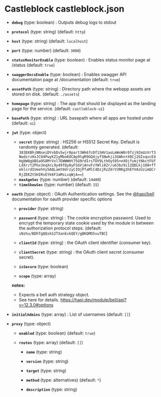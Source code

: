 # Castleblock castleblock.json

- **`debug`** (type: boolean) : Outputs debug logs to stdout

- **`protocol`** (type: string)
  (default: `http`)
- **`host`** (type: string)
  (default: `localhost`)
- **`port`** (type: number)
  (default: `3000`)
- **`statusMonitorEnable`** (type: boolean) : Enables status monitor page at /status
  (default: `true`)
- **`swaggerDocsEnable`** (type: boolean) : Enables swagger API documentation page at /documentation
  (default: `true`)
- **`assetPath`** (type: string) : Directory path where the webapp assets are stored on disk.
  (default: `./assets`)
- **`homepage`** (type: string) : The app that should be displayed as the landing page for the service.
  (default: `castleblock-ui`)
- **`basePath`** (type: string) : URL basepath where all apps are hosted under
  (default: `ui`)
- **`jwt`** (type: object)

  - **`secret`** (type: string) : HS256 or HS512 Secret Key. Default is randomly generated.
    (default: `383EKBhjNNseiDYvbDv5wjr0part3Wk67cDf1SHV1aoLmWxW0r0fzj9ZeUzVrT3NwdzrzHxJCO4PwyKZ1yMbo6OCAp9tgR9GQ4jyfSNwhji3GWkn+X0Cj2GIxqvcE4HgbW8gUBSa9S8MrVxl7EWWWHt75G9rdIrsTOV9LthOyS95+eXOjfumjtNkctFUfLdXr/t2PGx3eqXcL9y49fQy8yFSGVjAnvFzYWli8Zr/u63bz9i1ZQDLkj108+fTeklcrdIUeehVy5AQLamt6UrzyCIOjPfaMlC4DzjRzZdrV3RKg3hEYVAzUzimQCrRjZEKZt5HIRsEYk6F3aMsLvqWjA==`)
  - **`maxAgeSec`** (type: number)
    (default: `14400`)
  - **`timeSkewSec`** (type: number)
    (default: `15`)

- **`oauth`** (type: object) : OAuth Authentication settings. See the [@hapi/bell](https://hapi.dev/module/bell/api?v=12.3.0#options) documentation for oauth provider specific options

  - **`provider`** (type: string)

  - **`password`** (type: string) : The cookie encryption password. Used to encrypt the temporary state cookie used by the module in between the authorization protocol steps.
    (default: `sNzhu/BDhTgQQskS2TXanEvkQEY/gBKQMOSvuTBC`)
  - **`clientId`** (type: string) : the OAuth client identifier (consumer key).

  - **`clientSecret`** (type: string) : the OAuth client secret (consumer secret).

  - **`isSecure`** (type: boolean)

  - **`scope`** (type: array)

  **notes:**

  - Expects a bell auth strategy object.
  - See here for details. https://hapi.dev/module/bell/api?v=12.3.0#options

- **`initialAdmins`** (type: array) : List of usernames
  (default: `[]`)

- **`proxy`** (type: object)

  - **`enabled`** (type: boolean)
    (default: `true`)
  - **`routes`** (type: array)
    (default: `[]`)

    - **`name`** (type: string)

    - **`version`** (type: string)

    - **`target`** (type: string)

    - **`method`** (type: alternatives)
      (default: `*`)
    - **`description`** (type: string)
